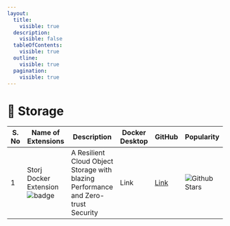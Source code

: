 ```yaml
---
layout:
  title:
    visible: true
  description:
    visible: false
  tableOfContents:
    visible: true
  outline:
    visible: true
  pagination:
    visible: true
---
```


# 🏪 Storage

<table><thead><tr><th width="91">S. No</th><th width="193">Name of Extensions</th><th width="168">Description</th><th width="113">Docker Desktop</th><th width="85">GitHub</th><th>Popularity</th></tr></thead><tbody><tr><td>1</td><td>Storj Docker Extension <img src="https://img.shields.io/badge/-new-red" alt="badge"></td><td>A Resilient Cloud Object Storage with blazing Performance and Zero-trust Security</td><td>Link</td><td><a href="https://github.com/elek/docker-storj-extension">Link</a></td><td><img src="https://img.shields.io/github/stars/elek/docker-storj-extension" alt="Github Stars"></td></tr></tbody></table>
